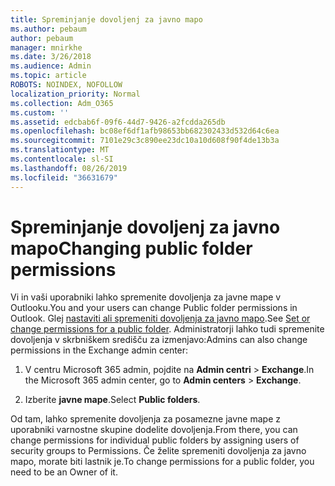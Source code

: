 ```yaml
---
title: Spreminjanje dovoljenj za javno mapo
ms.author: pebaum
author: pebaum
manager: mnirkhe
ms.date: 3/26/2018
ms.audience: Admin
ms.topic: article
ROBOTS: NOINDEX, NOFOLLOW
localization_priority: Normal
ms.collection: Adm_O365
ms.custom: ''
ms.assetid: edcbab6f-09f6-44d7-9426-a2fcdda265db
ms.openlocfilehash: bc08ef6df1afb98653bb682302433d532d64c6ea
ms.sourcegitcommit: 7101e29c3c890ee23dc10a10d608f90f4de13b3a
ms.translationtype: MT
ms.contentlocale: sl-SI
ms.lasthandoff: 08/26/2019
ms.locfileid: "36631679"
---
```

# <a name="changing-public-folder-permissions"></a><span data-ttu-id="a8723-102">Spreminjanje dovoljenj za javno mapo</span><span class="sxs-lookup"><span data-stu-id="a8723-102">Changing public folder permissions</span></span>

<span data-ttu-id="a8723-103">Vi in vaši uporabniki lahko spremenite dovoljenja za javne mape v Outlooku.</span><span class="sxs-lookup"><span data-stu-id="a8723-103">You and your users can change Public folder permissions in Outlook.</span></span> <span data-ttu-id="a8723-104">Glej [nastaviti ali spremeniti dovoljenja za javno mapo](https://support.office.com/article/set-or-change-permissions-for-a-public-folder-b2e0440c-7873-48ec-9ff2-b1a20b723005).</span><span class="sxs-lookup"><span data-stu-id="a8723-104">See [Set or change permissions for a public folder](https://support.office.com/article/set-or-change-permissions-for-a-public-folder-b2e0440c-7873-48ec-9ff2-b1a20b723005).</span></span> <span data-ttu-id="a8723-105">Administratorji lahko tudi spremenite dovoljenja v skrbniškem središču za izmenjavo:</span><span class="sxs-lookup"><span data-stu-id="a8723-105">Admins can also change permissions in the Exchange admin center:</span></span>
  
1.  <span data-ttu-id="a8723-106">V centru Microsoft 365 admin, pojdite na **Admin centri** \> **Exchange**.</span><span class="sxs-lookup"><span data-stu-id="a8723-106">In the Microsoft 365 admin center, go to **Admin centers** \> **Exchange**.</span></span>
    
2. <span data-ttu-id="a8723-107">Izberite **javne mape**.</span><span class="sxs-lookup"><span data-stu-id="a8723-107">Select **Public folders**.</span></span>
    
<span data-ttu-id="a8723-108">Od tam, lahko spremenite dovoljenja za posamezne javne mape z uporabniki varnostne skupine dodelite dovoljenja.</span><span class="sxs-lookup"><span data-stu-id="a8723-108">From there, you can change permissions for individual public folders by assigning users of security groups to Permissions.</span></span> <span data-ttu-id="a8723-109">Če želite spremeniti dovoljenja za javno mapo, morate biti lastnik je.</span><span class="sxs-lookup"><span data-stu-id="a8723-109">To change permissions for a public folder, you need to be an Owner of it.</span></span>
  

